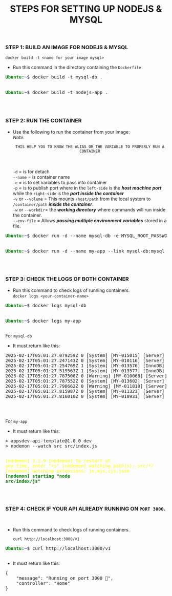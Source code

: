 <center>
<h1>STEPS FOR SETTING UP NODEJS & MYSQL</h2>
</center>

<br>

### STEP 1: BUILD AN IMAGE FOR NODEJS & MYSQL

`docker build -t <name for your image mysql>  `

- Run this command in the directory containing the `Dockerfile`

<p>
    <pre>
<span style="color:green"><b>Ubuntu:</b></span><span style="color: blue">~</span>$ docker build -t mysql-db .
<br>
<span style="color:green"><b>Ubuntu:</b></span><span style="color: blue">~</span>$ docker build -t nodejs-app .
    </pre>
</p>

<br>

### STEP 2: RUN THE CONTAINER

- Use the following to run the container from your image:
  <br>
  _Note_: <br><pre><center>`THIS HELP YOU TO KNOW THE ALIAS OR THE VARIABLE TO PROPERLY RUN A CONTAINER`</center></pre><br>
  <br>`-d` = is for detach
  <br>`--name` = is container name
  <br>`-e` = is to set variables to pass into container
  <br>`-p` = is to publish port where in the `left-side` is the **_host machine port_** while the `right-side` is the **_port inside the container_**
  <br>`-v` or `--volume` = This mounts `/host/path` from the local system to `/container/path` **_inside the container_**.
  <br>`-w` or `--workdir`= the **_working directory_** where commands will run inside the container.
  <br>`--env-file` = Allows **_passing multiple environment variables_** stored in a file.

<p>
    <pre>
<span style="color:green"><b>Ubuntu:</b></span><span style="color: blue">~</span>$ docker run -d --name mysql-db -e MYSQL_ROOT_PASSWORD=root -e MYSQL_DATABASE=thread_db -e MYSQL_USER=master -e MYSQL_PASSWORD=root -p 3306:3306 mysql:latest
<br>
<span style="color:green"><b>Ubuntu:</b></span><span style="color: blue">~</span>$ docker run -d --name my-app --link mysql-db:mysql -p 3000:3000 -v $(pwd):/app -w /app --env-file .env nodejs-app
    </pre>
</p>
<br>

### STEP 3: CHECK THE LOGS OF BOTH CONTAINER

- Run this command to check logs of running containers.
  <br>
  `docker logs <your-container-name>`

<p>
    <pre>
<span style="color:green"><b>Ubuntu:</b></span><span style="color: blue">~</span>$ docker logs mysql-db
<br>
<span style="color:green"><b>Ubuntu:</b></span><span style="color: blue">~</span>$ docker logs my-app
    </pre>
</p>

For `mysql-db`

- It must return like this:
<p>
    <pre>
2025-02-17T05:01:27.079259Z 0 [System] [MY-015015] [Server] MySQL Server - start.
2025-02-17T05:01:27.247143Z 0 [System] [MY-010116] [Server] /usr/sbin/mysqld (mysqld 9.2.0) starting as process 1
2025-02-17T05:01:27.254769Z 1 [System] [MY-013576] [InnoDB] InnoDB initialization has started.
2025-02-17T05:01:27.519563Z 1 [System] [MY-013577] [InnoDB] InnoDB initialization has ended.
2025-02-17T05:01:27.787508Z 0 [Warning] [MY-010068] [Server] CA certificate ca.pem is self signed.
2025-02-17T05:01:27.787552Z 0 [System] [MY-013602] [Server] Channel mysql_main configured to support TLS. Encrypted connections are now supported for this channel.
2025-02-17T05:01:27.790662Z 0 [Warning] [MY-011810] [Server] Insecure configuration for --pid-file: Location '/var/run/mysqld' in the path is accessible to all OS users. Consider choosing a different directory.
2025-02-17T05:01:27.815987Z 0 [System] [MY-011323] [Server] X Plugin ready for connections. Bind-address: '::' port: 33060, socket: /var/run/mysqld/mysqlx.sock
2025-02-17T05:01:27.816010Z 0 [System] [MY-010931] [Server] /usr/sbin/mysqld: ready for connections. Version: '9.2.0'  socket: '/var/run/mysqld/mysqld.sock'  port: 3306  MySQL Community Server - GPL.
    </pre>
</p>
<br>

For `my-app`

- It must return like this:

<p>
    <pre>
> appsdev-api-template@1.0.0 dev
> nodemon --watch src src/index.js

<span style="color:yellow">[nodemon] 3.1.9
[nodemon] to restart at any time, enter "rs"
[nodemon] watching path(s): src/\*_/_
[nodemon] watching extensions: js,mjs,cjs,json
</span><span style="color:green"><b>[nodemon] starting "node src/index/js"</b></span>
</pre>

</p>

<br>

### STEP 4: CHECK IF YOUR API ALREADY RUNNING ON `PORT 3000`.

<br>

- Run this command to check logs of running containers.

  `curl http://localhost:3000/v1`

<p>
    <pre>
<span style="color:green"><b>Ubuntu:</b></span><span style="color: blue">~</span>$ curl http://localhost:3000/v1
    </pre>
</p>

- It must return like this:
<p>
    <pre>
{
    "message": "Running on port 3000 🚀",
    "controller": "Home"
}
    </pre>
</p>
<br>
